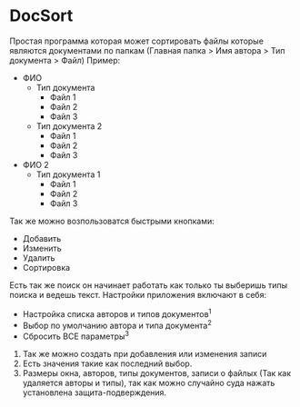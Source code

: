 <h1>DocSort</h1>


Простая программа которая может сортировать файлы которые являются документами по папкам (Главная папка > Имя автора > Тип документа > Файл)
Пример:
- ФИО
  - Тип документа
    - Файл 1
    - Файл 2
    - Файл 3
  - Тип документа 2
    -	Файл 1
    -	Файл 2
    -	Файл 3	
- ФИО 2
	- Тип документа 1
		- Файл 1
		- Файл 2
		- Файл 3
		
	

  
Так же можно возпользоватся быстрыми кнопками:

- Добавить
- Изменить
- Удалить
- Сортировка


Есть так же поиск он начинает работать как только ты выберишь типы поиска и ведешь текст.
Настройки приложения включают в себя:
- Настройка списка авторов и типов документов<sup>1</sup>
- Выбор по умолчанию автора и типа документа<sup>2</sup>
- Сбросить ВСЕ параметры<sup>3</sup>

1. Так же можно создать при добавления или изменения записи
2. Есть значения такие как последний выбор.
3. Размеры окна, авторов, типы документов, записи о файлых (Так как удаляется авторы и типы), так как можно случайно суда нажать установлена защита-подверждения.
